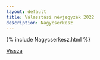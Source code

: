 ```yaml
---
layout: default
title: Választási névjegyzék 2022
description: Nagycserkesz
---
```


{% include Nagycserkesz.html %}

[Vissza](./)